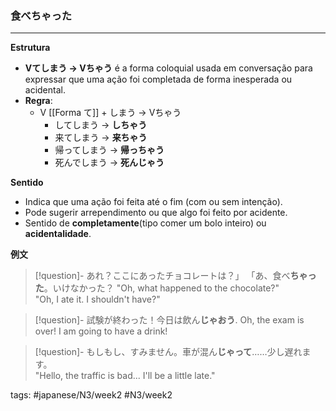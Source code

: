 ### **食べちゃった**
---

**Estrutura**
 - **Vてしまう → Vちゃう** é a forma coloquial usada em conversação para expressar que uma ação foi completada de forma inesperada ou acidental.
 - **Regra**: 
	 - V [[Forma て]] + しまう → Vちゃう
		- してしまう → **しちゃう**
		- 来てしまう → **来ちゃう**
		- 帰ってしまう → **帰っちゃう**
		- 死んでしまう → **死んじゃう**

**Sentido**
- Indica que uma ação foi feita até o fim (com ou sem intenção).
- Pode sugerir arrependimento ou que algo foi feito por acidente.
- Sentido de **completamente**(tipo comer um bolo inteiro) ou **acidentalidade**.

**例文**

>[!question]- あれ？ここにあったチョコレートは？」 「あ、食べ**ちゃった**。いけなかった？
> "Oh, what happened to the chocolate?"  
"Oh, I ate it. I shouldn't have?"

>[!question]- 試験が終わった！今日は飲ん**じゃおう**.
>Oh, the exam is over! I am going to have a drink!

>[!question]- もしもし、すみません。車が混ん**じゃって**……少し遅れます。  
>"Hello, the traffic is bad... I'll be a little late."

tags: #japanese/N3/week2 #N3/week2

